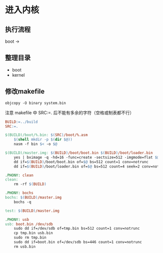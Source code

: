 # 进入内核

## 执行流程
boot -> 

## 整理目录
- boot
- kernel

## 修改makefile

```shell
objcopy -O binary system.bin
``` 

注意 makefile 中 SRC:=. 后不能有多余的字符（空格或制表都不行）

```makefile
BUILD:=../build
SRC:=.

$(BUILD)/boot/%.bin: $(SRC)/boot/%.asm
	$(shell mkdir -p $(dir $@))
	nasm -f bin $< -o $@

$(BUILD)/master.img: $(BUILD)/boot/boot.bin $(BUILD)/boot/loader.bin
	yes | bximage -q -hd=16 -func=create -sectsize=512 -imgmode=flat $@
	dd if=$(BUILD)/boot/boot.bin of=$@ bs=512 count=1 conv=notrunc
	dd if=$(BUILD)/boot/loader.bin of=$@ bs=512 count=4 seek=2 conv=notrunc

.PHONY: clean
clean:
	rm -rf $(BUILD)

.PHONY: bochs
bochs: $(BUILD)/master.img
	bochs -q

test: $(BUILD)/master.img

.PHONY: usb
usb: boot.bin /dev/sdb
	sudo dd if=/dev/sdb of=tmp.bin bs=512 count=1 conv=notrunc
	cp tmp.bin usb.bin
	sudo rm tmp.bin
	sudo dd if=boot.bin of=/dev/sdb bs=446 count=1 conv=notrunc
	rm usb.bin

```